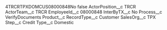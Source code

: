 <?xml version="1.0" encoding="UTF-8"?>
<CustomMetadata xmlns="http://soap.sforce.com/2006/04/metadata" xmlns:xsi="http://www.w3.org/2001/XMLSchema-instance" xmlns:xsd="http://www.w3.org/2001/XMLSchema">
    <label>4TRCRTPXDOMCUS08000848No</label>
    <protected>false</protected>
    <values>
        <field>ActorPosition__c</field>
        <value xsi:type="xsd:string">TRCR</value>
    </values>
    <values>
        <field>ActorTeam__c</field>
        <value xsi:type="xsd:string">TRCR</value>
    </values>
    <values>
        <field>EmployeeId__c</field>
        <value xsi:type="xsd:string">08000848</value>
    </values>
    <values>
        <field>InterByTX__c</field>
        <value xsi:type="xsd:string">No</value>
    </values>
    <values>
        <field>Process__c</field>
        <value xsi:type="xsd:string">VerifyDocuments</value>
    </values>
    <values>
        <field>Product__c</field>
        <value xsi:nil="true"/>
    </values>
    <values>
        <field>RecordType__c</field>
        <value xsi:type="xsd:string">Customer</value>
    </values>
    <values>
        <field>SalesOrg__c</field>
        <value xsi:type="xsd:string">TPX</value>
    </values>
    <values>
        <field>Step__c</field>
        <value xsi:type="xsd:string">Credit</value>
    </values>
    <values>
        <field>Type__c</field>
        <value xsi:type="xsd:string">Domestic</value>
    </values>
</CustomMetadata>
